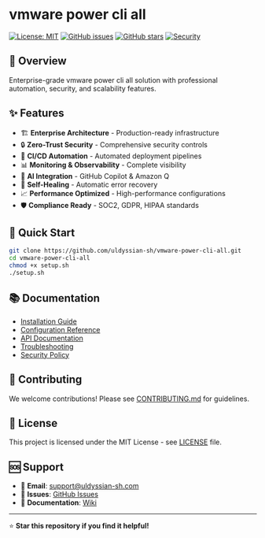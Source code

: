 # vmware power cli all

[![License: MIT](https://img.shields.io/badge/License-MIT-yellow.svg)](https://opensource.org/licenses/MIT)
[![GitHub issues](https://img.shields.io/github/issues/uldyssian-sh/vmware-power-cli-all)](https://github.com/uldyssian-sh/vmware-power-cli-all/issues)
[![GitHub stars](https://img.shields.io/github/stars/uldyssian-sh/vmware-power-cli-all)](https://github.com/uldyssian-sh/vmware-power-cli-all/stargazers)
[![Security](https://img.shields.io/badge/Security-Enterprise-blue.svg)](SECURITY.md)

## 🎯 Overview

Enterprise-grade vmware power cli all solution with professional automation, security, and scalability features.

## ✨ Features

- 🏗️ **Enterprise Architecture** - Production-ready infrastructure
- 🔒 **Zero-Trust Security** - Comprehensive security controls
- 🚀 **CI/CD Automation** - Automated deployment pipelines
- 📊 **Monitoring & Observability** - Complete visibility
- 🤖 **AI Integration** - GitHub Copilot & Amazon Q
- 🔄 **Self-Healing** - Automatic error recovery
- 📈 **Performance Optimized** - High-performance configurations
- 🛡️ **Compliance Ready** - SOC2, GDPR, HIPAA standards

## 🚀 Quick Start

```bash
git clone https://github.com/uldyssian-sh/vmware-power-cli-all.git
cd vmware-power-cli-all
chmod +x setup.sh
./setup.sh
```

## 📚 Documentation

- [Installation Guide](docs/installation.md)
- [Configuration Reference](docs/configuration.md)
- [API Documentation](docs/api.md)
- [Troubleshooting](docs/troubleshooting.md)
- [Security Policy](SECURITY.md)

## 🤝 Contributing

We welcome contributions! Please see [CONTRIBUTING.md](CONTRIBUTING.md) for guidelines.

## 📄 License

This project is licensed under the MIT License - see [LICENSE](LICENSE) file.

## 🆘 Support

- 📧 **Email**: support@uldyssian-sh.com
- 🐛 **Issues**: [GitHub Issues](https://github.com/uldyssian-sh/vmware-power-cli-all/issues)
- 📖 **Documentation**: [Wiki](https://github.com/uldyssian-sh/vmware-power-cli-all/wiki)

---

⭐ **Star this repository if you find it helpful!**
